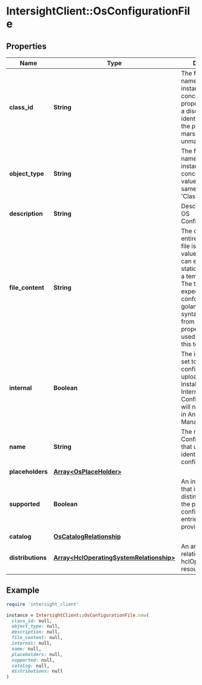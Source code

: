 # IntersightClient::OsConfigurationFile

## Properties

| Name | Type | Description | Notes |
| ---- | ---- | ----------- | ----- |
| **class_id** | **String** | The fully-qualified name of the instantiated, concrete type. This property is used as a discriminator to identify the type of the payload when marshaling and unmarshaling data. | [default to &#39;os.ConfigurationFile&#39;] |
| **object_type** | **String** | The fully-qualified name of the instantiated, concrete type. The value should be the same as the &#39;ClassId&#39; property. | [default to &#39;os.ConfigurationFile&#39;] |
| **description** | **String** | Description of the OS ConfigurationFile. | [optional] |
| **file_content** | **String** | The content of the entire configuration file is stored as value. The content can either be a static file content or a template content. The template is expected to conform to the golang template syntax. The values from os.Answers properties will be used to populate this template. | [optional] |
| **internal** | **Boolean** | The internal flag is set to true when configuration file is uploaded from OS Install wizard. Internal Configuration files will not be displayed in Answer Management Page. | [optional][default to false] |
| **name** | **String** | The name of the OS ConfigurationFile that uniquely identifies the configuration file. | [optional] |
| **placeholders** | [**Array&lt;OsPlaceHolder&gt;**](OsPlaceHolder.md) |  | [optional] |
| **supported** | **Boolean** | An internal property that is used to distinguish between the pre-canned OS configuration file entries and user provided entries. | [optional][readonly] |
| **catalog** | [**OsCatalogRelationship**](OsCatalogRelationship.md) |  | [optional] |
| **distributions** | [**Array&lt;HclOperatingSystemRelationship&gt;**](HclOperatingSystemRelationship.md) | An array of relationships to hclOperatingSystem resources. | [optional] |

## Example

```ruby
require 'intersight_client'

instance = IntersightClient::OsConfigurationFile.new(
  class_id: null,
  object_type: null,
  description: null,
  file_content: null,
  internal: null,
  name: null,
  placeholders: null,
  supported: null,
  catalog: null,
  distributions: null
)
```

